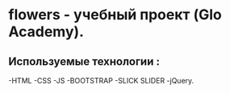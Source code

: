 # flowers - учебный проект (Glo Academy).
## Используемые технологии : 
-HTML 
-CSS 
-JS 
-BOOTSTRAP
-SLICK SLIDER
-jQuery.
